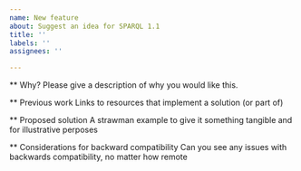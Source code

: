 ```yaml
---
name: New feature
about: Suggest an idea for SPARQL 1.1
title: ''
labels: ''
assignees: ''

---
```


** Why?
Please give a description of why you would like this.

** Previous work
Links to resources that implement a solution (or part of)

** Proposed solution
A strawman example to give it something tangible and for illustrative perposes

** Considerations for backward compatibility
Can you see any issues with backwards compatibility, no matter how remote
